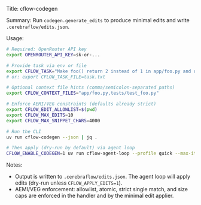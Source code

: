 Title: cflow-codegen

Summary: Run `codegen.generate_edits` to produce minimal edits and write `.cerebraflow/edits.json`.

Usage:

```bash
# Required: OpenRouter API key
export OPENROUTER_API_KEY=sk-or-...

# Provide task via env or file
export CFLOW_TASK="Make foo() return 2 instead of 1 in app/foo.py and update tests"
# or: export CFLOW_TASK_FILE=task.txt

# Optional context file hints (comma/semicolon-separated paths)
export CFLOW_CONTEXT_FILES="app/foo.py,tests/test_foo.py"

# Enforce AEMI/VEG constraints (defaults already strict)
export CFLOW_EDIT_ALLOWLIST=$(pwd)
export CFLOW_MAX_EDITS=10
export CFLOW_MAX_SNIPPET_CHARS=4000

# Run the CLI
uv run cflow-codegen --json | jq .

# Then apply (dry-run by default) via agent loop
CFLOW_ENABLE_CODEGEN=1 uv run cflow-agent-loop --profile quick --max-iter 1 --json | jq .
```

Notes:
- Output is written to `.cerebraflow/edits.json`. The agent loop will apply edits (dry-run unless `CFLOW_APPLY_EDITS=1`).
- AEMI/VEG enforcement: allowlist, atomic, strict single match, and size caps are enforced in the handler and by the minimal edit applier.

